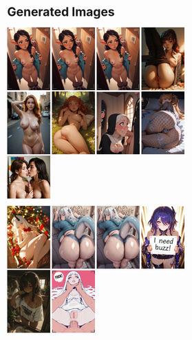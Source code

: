# Generated Images



<img src="2025_10_11_01_thumb.webp" width="100"/> <img src="2025_10_11_02_thumb.webp" width="100"/> <img src="2025_10_11_03_thumb.webp" width="100"/> <img src="2025_10_11_04_thumb.webp" width="100"/> <img src="2025_10_11_05_thumb.webp" width="100"/> <img src="2025_10_11_06_thumb.webp" width="100"/> <img src="2025_10_11_07_thumb.webp" width="100"/> <img src="2025_10_11_08_thumb.webp" width="100"/> <img src="2025_10_11_09_thumb.webp" width="100"/>

<img src="2025_10_11_10_thumb.webp" width="100"/> <img src="2025_10_11_11_thumb.webp" width="100"/> <img src="2025_10_11_12_thumb.webp" width="100"/> <img src="2025_10_11_13_thumb.webp" width="100"/> <img src="2025_10_11_14_thumb.webp" width="100"/> <img src="2025_10_11_15_thumb.webp" width="100"/>